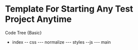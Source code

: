# Template For Starting Any Test Project Anytime

Code Tree {Basic}

- index
-- css
--- normalize
--- styles
--js
--- main
